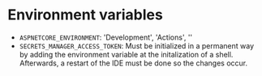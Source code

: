 # Environment variables

* `ASPNETCORE_ENVIRONMENT`: 'Development', 'Actions', ''
* `SECRETS_MANAGER_ACCESS_TOKEN`: Must be initialized in a permanent way by adding the environment variable at the initalization of a shell. Afterwards, a restart of the IDE must be done so the changes occur.